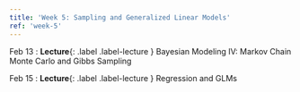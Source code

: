 ```yaml
---
title: 'Week 5: Sampling and Generalized Linear Models'
ref: 'week-5'
---
```


Feb 13
: **Lecture**{: .label .label-lecture } Bayesian Modeling IV: Markov Chain Monte Carlo and Gibbs Sampling

Feb 15
: **Lecture**{: .label .label-lecture } Regression and GLMs